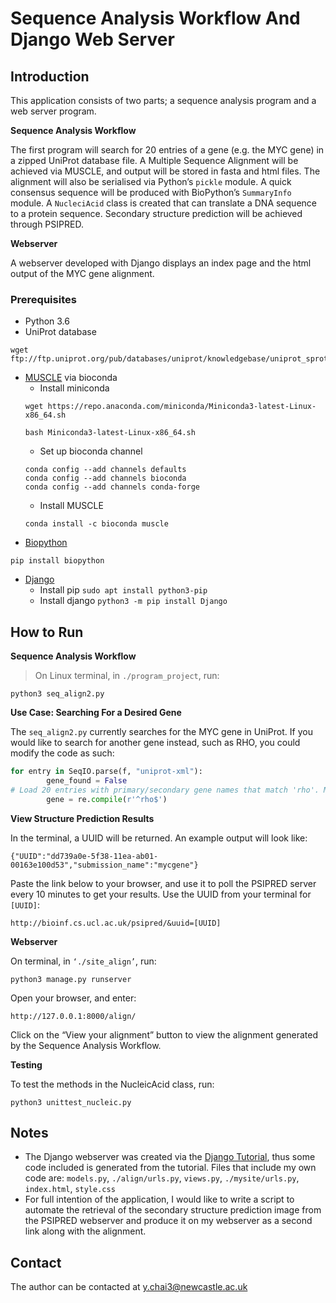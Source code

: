 # Sequence Analysis Workflow And Django Web Server

## Introduction

This application consists of two parts; a sequence analysis program and a web server program.

**Sequence Analysis Workflow**

The first program will search for 20 entries of a gene (e.g. the MYC gene) in a zipped UniProt database file. A Multiple Sequence Alignment will be achieved via MUSCLE, and output will be stored in fasta and html files. The alignment will also be serialised via Python’s `pickle` module. A quick consensus sequence will be produced with BioPython’s `SummaryInfo` module. A `NucleciAcid` class is created that can translate a DNA sequence to a protein sequence. Secondary structure prediction will be achieved through PSIPRED.

**Webserver**

A webserver developed with Django displays an index page and the html output of the MYC gene alignment.

### Prerequisites

  * Python 3.6
  * UniProt database

```
wget ftp://ftp.uniprot.org/pub/databases/uniprot/knowledgebase/uniprot_sprot.xml.gz
```

* [MUSCLE](https://www.drive5.com/muscle/manual/install.html) via bioconda
  * Install miniconda
  ```
  wget https://repo.anaconda.com/miniconda/Miniconda3-latest-Linux-x86_64.sh
  
  bash Miniconda3-latest-Linux-x86_64.sh
  ```
  * Set up bioconda channel
  ```
  conda config --add channels defaults
  conda config --add channels bioconda
  conda config --add channels conda-forge
  ```
  * Install MUSCLE
  ```
  conda install -c bioconda muscle
  ```
* [Biopython](https://biopython.org/)
```
pip install biopython
```
* [Django](https://www.djangoproject.com/start/)
  * Install pip `sudo apt install python3-pip`
  * Install django `python3 -m pip install Django`

## How to Run
**Sequence Analysis Workflow**
>On Linux terminal, in `./program_project`, run:
```
python3 seq_align2.py
```

**Use Case: Searching For a Desired Gene**

The `seq_align2.py` currently searches for the MYC gene in UniProt. If you would like to search for another gene instead, such as RHO, you could modify the code as such:
```python
for entry in SeqIO.parse(f, "uniprot-xml"):
        gene_found = False
# Load 20 entries with primary/secondary gene names that match 'rho'. May take a while.
        gene = re.compile(r'^rho$')
```

**View Structure Prediction Results**

In the terminal, a UUID will be returned. An example output will look like:
```
{"UUID":"dd739a0e-5f38-11ea-ab01-00163e100d53","submission_name":"mycgene"}
```
Paste the link below to your browser, and use it to poll the PSIPRED server every 10 minutes to get your results. Use the UUID from your terminal for `[UUID]`:
```
http://bioinf.cs.ucl.ac.uk/psipred/&uuid=[UUID]
```

**Webserver**

On terminal, in `‘./site_align’`, run:
```
python3 manage.py runserver
```
Open your browser, and enter:
```
http://127.0.0.1:8000/align/
```

Click on the “View your alignment” button to view the alignment generated by the Sequence Analysis Workflow.

**Testing**

To test the methods in the NucleicAcid class, run:

```
python3 unittest_nucleic.py
```

## Notes

* The Django webserver was created via the [Django Tutorial](https://docs.djangoproject.com/en/3.0/intro/tutorial01/), thus some code included is generated from the tutorial. Files that include my own code are: `models.py`, `./align/urls.py`, `views.py`, `./mysite/urls.py`, `index.html`, `style.css`
* For  full intention of the application, I would like to write a script to automate the retrieval of the secondary structure prediction image from the PSIPRED webserver and produce it on my webserver as a second link along with the alignment.

## Contact

The author can be contacted at y.chai3@newcastle.ac.uk
